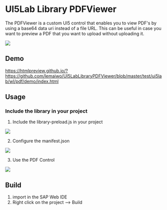 # UI5Lab Library PDFViewer
The PDFViewer is a custom UI5 control that enables you to view PDF's by using a base64 data uri instead of a file URL. This can be useful in case you want to preview a PDF that you want to upload without uploading it.

<img src="https://github.com/lemaiwo/UI5LabLibraryPDFViewer/blob/master/images/pdfviewer.gif"/>

## Demo
<a href="https://htmlpreview.github.io/?https://github.com/lemaiwo/UI5LabLibraryPDFViewer/blob/master/test/ui5lab/wl/pdf/demo/index.html">https://htmlpreview.github.io/?https://github.com/lemaiwo/UI5LabLibraryPDFViewer/blob/master/test/ui5lab/wl/pdf/demo/index.html</a>

## Usage


### Include the library in your project
1. Include the library-preload.js in your project
<img src="https://github.com/lemaiwo/UI5LabLibraryPDFViewer/blob/master/images/includelib.png"/>

2. Configure the manifest.json
<img src="https://github.com/lemaiwo/UI5LabLibraryPDFViewer/blob/master/images/manifestlib.png"/>

3. Use the PDF Control
<img src="https://github.com/lemaiwo/UI5LabLibraryPDFViewer/blob/master/images/pdfview.png"/>

## Build
1. import in the SAP Web IDE
2. Right click on the project --> Build 